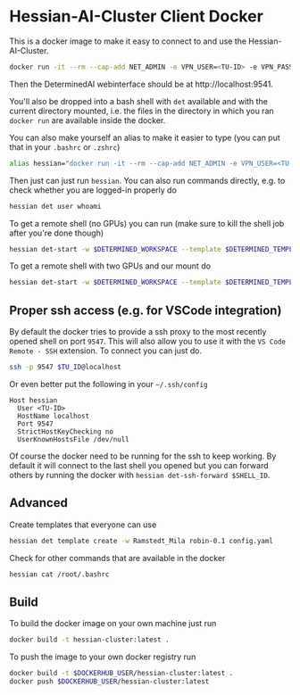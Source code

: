 # Hessian-AI-Cluster Client Docker

This is a docker image to make it easy to connect to and use the Hessian-AI-Cluster.

```bash
docker run -it --rm --cap-add NET_ADMIN -e VPN_USER=<TU-ID> -e VPN_PASSWORD='<TU-Password>' -e DET_USER=<TU-ID> -e DET_PASSWORD='<DETERMINED-AI-PASSWORD>' -e SSH_PUB_KEY="$(cat ~/.ssh/id_*.pub | head -n 1)" -p 9541:9541 -v .:/wd simonramstedt/hessian-cluster      
```

Then the DeterminedAI webinterface should be at http://localhost:9541.

You'll also be dropped into a bash shell with `det` available and with the current directory mounted, i.e. the files in the directory in which you ran `docker run` are available inside the docker.


You can also make yourself an alias to make it easier to type (you can put that in your `.bashrc` or `.zshrc`)

```bash
alias hessian="docker run -it --rm --cap-add NET_ADMIN -e VPN_USER=<TU-ID> -e VPN_PASSWORD='<TU-Password>' -e DET_USER=<TU-ID> -e DET_PASSWORD='<DETERMINED-AI-PASSWORD>' -e SSH_PUB_KEY=\"$(cat ~/.ssh/id_*.pub | head -n 1)\" -p 9540-9550:9540-9550 -v .:/wd simonramstedt/hessian-cluster"
```

Then just can just run `hessian`. You can also run commands directly, e.g. to check whether you are logged-in properly do

```bash
hessian det user whoami
```

To get a remote shell (no GPUs) you can run (make sure to kill the shell job after you're done though)

```bash
hessian det-start -w $DETERMINED_WORKSPACE --template $DETERMINED_TEMPLATE --config resources.slots=0
```

To get a remote shell with two GPUs and our mount do

```bash
hessian det-start -w $DETERMINED_WORKSPACE --template $DETERMINED_TEMPLATE --config resources.slots=2
```


## Proper ssh access (e.g. for VSCode integration)

By default the docker tries to provide a ssh proxy to the most recently opened shell on port `9547`. This will also allow you to use it with the `VS Code Remote - SSH` extension. To connect you can just do. 

```bash
ssh -p 9547 $TU_ID@localhost
```

Or even better put the following in your `~/.ssh/config`

```
Host hessian
  User <TU-ID>
  HostName localhost
  Port 9547
  StrictHostKeyChecking no
  UserKnownHostsFile /dev/null
```

Of course the docker need to be running for the ssh to keep working. By default it will connect to the last shell you opened but you can forward others by running the docker with `hessian det-ssh-forward $SHELL_ID`. 

## Advanced

Create templates that everyone can use

```bash
hessian det template create -w Ramstedt_Mila robin-0.1 config.yaml 
```


Check for other commands that are available in the docker

```bash
hessian cat /root/.bashrc
```


## Build
To build the docker image on your own machine just run

```bash
docker build -t hessian-cluster:latest .
```

To push the image to your own docker registry run
```bash
docker build -t $DOCKERHUB_USER/hessian-cluster:latest .
docker push $DOCKERHUB_USER/hessian-cluster:latest
```
